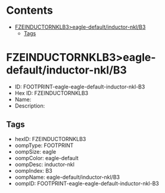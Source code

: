 



Contents
========

* [FZEINDUCTORNKLB3>eagle-default/inductor-nkl/B3](#fzeinductornklb3eagle-defaultinductor-nklb3)
	* [Tags](#tags)

# FZEINDUCTORNKLB3>eagle-default/inductor-nkl/B3

- ID: FOOTPRINT-eagle-eagle-default-inductor-nkl-B3
- Hex ID: FZEINDUCTORNKLB3
- Name: 
- Description: 

## Tags

- hexID: FZEINDUCTORNKLB3
- oompType: FOOTPRINT
- oompSize: eagle
- oompColor: eagle-default
- oompDesc: inductor-nkl
- oompIndex: B3
- oompName: eagle-default/inductor-nkl/B3
- oompID: FOOTPRINT-eagle-eagle-default-inductor-nkl-B3
